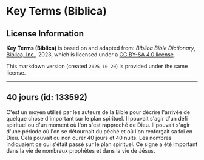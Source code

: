 # Key Terms (Biblica)

## License Information

**Key Terms (Biblica)** is based on and adapted from: _Biblica Bible Dictionary_, [Biblica, Inc.](https://www.biblica.com/), 2023, which is licensed under a [CC BY-SA 4.0 license](https://creativecommons.org/licenses/by-sa/4.0/legalcode.en).

This markdown version (created `2025-10-20`) is provided under the same license.



--------------------------------

## 40 jours (id: 133592)

C'est un moyen utilisé par les auteurs de la Bible pour décrire l'arrivée de quelque chose d'important sur le plan spirituel. Il pouvait s'agir d'un défi spirituel ou d'un moment où l'on s'est rapproché de Dieu. Il pouvait s'agir d'une période où l'on se détournait du péché et où l'on renforçait sa foi en Dieu. Cela pouvait ou non durer 40 jours et 40 nuits. Les nombres indiquaient ce qui s'était passé sur le plan spirituel. Ce signe a été important dans la vie de nombreux prophètes et dans la vie de Jésus.


